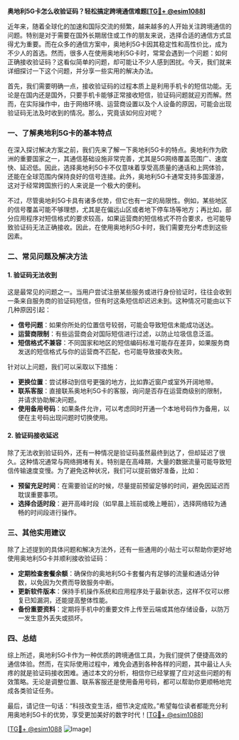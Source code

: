 **奥地利5G卡怎么收验证码？轻松搞定跨境通信难题[[TG💪+ @esim1088](https://t.me/s/esim1088)]**

近年来，随着全球化的加速和国际交流的频繁，越来越多的人开始关注跨境通信的问题。特别是对于需要在国外长期居住或工作的朋友来说，选择合适的通信方式显得尤为重要。而在众多的通信方案中，奥地利5G卡因其稳定性和高性价比，成为不少人的首选。然而，很多人在使用奥地利5G卡时，常常会遇到一个问题：如何正确接收验证码？这看似简单的问题，却可能让不少人感到困扰。今天，我们就来详细探讨一下这个问题，并分享一些实用的解决办法。

首先，我们需要明确一点，接收验证码的过程本质上是利用手机卡的短信功能。无论是在国内还是国外，只要手机卡能够正常接收短信，验证码问题就迎刃而解。然而，在实际操作中，由于网络环境、运营商设置以及个人设备的原因，可能会出现验证码无法及时收到的情况。那么，究竟该如何应对呢？

### 一、了解奥地利5G卡的基本特点

在深入探讨解决方案之前，我们先来了解一下奥地利5G卡的特点。奥地利作为欧洲的重要国家之一，其通信基础设施非常完善，尤其是5G网络覆盖范围广、速度快、延迟低。因此，选择奥地利5G卡不仅意味着享受高质量的通话和上网体验，还能在全球范围内保持良好的信号连接。此外，奥地利5G卡通常支持多国漫游，这对于经常跨国旅行的人来说是一个极大的便利。

不过，尽管奥地利5G卡具有诸多优势，但它也有一定的局限性。例如，某些地区的信号覆盖可能不够理想，尤其是在偏远山区或者地下停车场等地方；再比如，部分应用程序对短信格式的要求较高，如果运营商的短信格式不符合要求，也可能导致验证码无法正确接收。因此，在使用奥地利5G卡时，我们需要充分考虑到这些因素。

### 二、常见问题及解决方法

#### 1. 验证码无法收到

这是最常见的问题之一。当用户尝试注册某些服务或进行身份验证时，往往会收到一条来自服务商的验证码短信，但有时这条短信却迟迟未到。这种情况可能由以下几种原因引起：

- **信号问题**：如果你所处的位置信号较弱，可能会导致短信未能成功送达。
- **运营商限制**：有些运营商会对国际短信进行过滤，以防止垃圾信息泛滥。
- **短信格式不兼容**：不同国家和地区的短信编码标准可能存在差异，如果服务商发送的短信格式与你的运营商不匹配，也可能导致接收失败。

针对以上问题，我们可以采取以下措施：

- **更换位置**：尝试移动到信号更强的地方，比如靠近窗户或室外开阔地带。
- **联系客服**：直接联系奥地利5G卡的客服，询问是否存在运营商级别的限制，并请求协助解决问题。
- **使用备用号码**：如果条件允许，可以考虑同时开通一个本地号码作为备用，以便在主号码出现问题时切换使用。

#### 2. 验证码接收延迟

除了无法收到验证码外，还有一种情况是验证码虽然最终到达了，但却延迟了很久。这种情况通常与网络拥堵有关。特别是在高峰期，大量的数据流量可能导致短信传输速度变慢。为了避免这种状况，我们可以提前做好准备，比如：

- **预留充足时间**：在需要验证的时候，尽量提前预留足够的时间，避免因延迟而耽误重要事项。
- **选择合适时段**：避开高峰时段（如早晨上班前或晚上睡前），选择网络较为通畅的时间段进行操作。

### 三、其他实用建议

除了上述提到的具体问题和解决方法外，还有一些通用的小贴士可以帮助你更好地使用奥地利5G卡并顺利接收验证码：

- **定期检查套餐余额**：确保你的奥地利5G卡套餐内有足够的流量和通话分钟数，以免因为欠费而导致服务中断。
- **更新软件版本**：保持手机操作系统和应用程序处于最新状态，这样不仅可以修复已知漏洞，还能提高整体性能。
- **备份重要资料**：定期将手机中的重要文件上传至云端或其他存储设备，以防万一发生意外丢失或损坏。

### 四、总结

综上所述，奥地利5G卡作为一种优质的跨境通信工具，为我们提供了便捷高效的通信体验。然而，在实际使用过程中，难免会遇到各种各样的问题，其中最让人头疼的就是验证码接收困难。通过本文的分析，相信你已经掌握了应对这些问题的有效策略。无论是调整位置、联系客服还是使用备用号码，都可以帮助你更顺畅地完成各类验证任务。

最后，请记住一句话：“科技改变生活，细节决定成败。”希望每位读者都能充分利用奥地利5G卡的优势，享受更加美好的数字时代！[[TG💪+ @esim1088](https://t.me/s/esim1088)]

[[TG💪+ @esim1088](https://t.me/s/esim1088) ![Image](https://i.postimg.cc/4NQfJmqS/Snipaste-2025-05-13-00-14-12.png)]